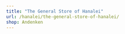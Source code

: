 ```yaml
---
title: "The General Store of Hanalei"
url: /hanalei/the-general-store-of-hanalei/
shop: Andenken
---
```

